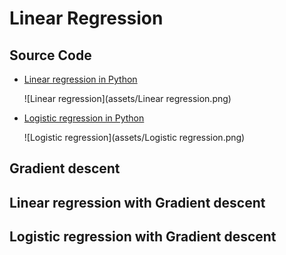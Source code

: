 # Linear Regression

## Source Code

- [Linear regression in Python](linear_regression.py)

  ![Linear regression](assets/Linear regression.png)

- [Logistic regression in Python](logistic_regression.py)

  ![Logistic regression](assets/Logistic regression.png)


## Gradient descent

## Linear regression with Gradient descent

## Logistic regression with Gradient descent